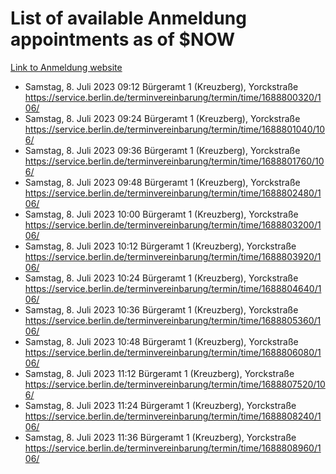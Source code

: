 # List of available Anmeldung appointments as of $NOW
[Link to Anmeldung website](https://service.berlin.de/terminvereinbarung/termin/tag.php?termin=1&anliegen[]=120686&dienstleisterlist=122210,122217,327316,122219,327312,122227,327314,122231,327346,122243,327348,122254,122252,329742,122260,329745,122262,329748,122271,327278,122273,327274,122277,327276,330436,122280,327294,122282,327290,122284,327292,122291,327270,122285,327266,122286,327264,122296,327268,150230,329760,122297,327286,122294,327284,122312,329763,122314,329775,122304,327330,122311,327334,122309,327332,317869,122281,327352,122279,329772,122283,122276,327324,122274,327326,122267,329766,122246,327318,122251,327320,122257,327322,122208,327298,122226,327300&herkunft=http%3A%2F%2Fservice.berlin.de%2Fdienstleistung%2F120686%2F)
- Samstag, 8. Juli 2023 09:12 Bürgeramt 1 (Kreuzberg), Yorckstraße https://service.berlin.de/terminvereinbarung/termin/time/1688800320/106/
- Samstag, 8. Juli 2023 09:24 Bürgeramt 1 (Kreuzberg), Yorckstraße https://service.berlin.de/terminvereinbarung/termin/time/1688801040/106/
- Samstag, 8. Juli 2023 09:36 Bürgeramt 1 (Kreuzberg), Yorckstraße https://service.berlin.de/terminvereinbarung/termin/time/1688801760/106/
- Samstag, 8. Juli 2023 09:48 Bürgeramt 1 (Kreuzberg), Yorckstraße https://service.berlin.de/terminvereinbarung/termin/time/1688802480/106/
- Samstag, 8. Juli 2023 10:00 Bürgeramt 1 (Kreuzberg), Yorckstraße https://service.berlin.de/terminvereinbarung/termin/time/1688803200/106/
- Samstag, 8. Juli 2023 10:12 Bürgeramt 1 (Kreuzberg), Yorckstraße https://service.berlin.de/terminvereinbarung/termin/time/1688803920/106/
- Samstag, 8. Juli 2023 10:24 Bürgeramt 1 (Kreuzberg), Yorckstraße https://service.berlin.de/terminvereinbarung/termin/time/1688804640/106/
- Samstag, 8. Juli 2023 10:36 Bürgeramt 1 (Kreuzberg), Yorckstraße https://service.berlin.de/terminvereinbarung/termin/time/1688805360/106/
- Samstag, 8. Juli 2023 10:48 Bürgeramt 1 (Kreuzberg), Yorckstraße https://service.berlin.de/terminvereinbarung/termin/time/1688806080/106/
- Samstag, 8. Juli 2023 11:12 Bürgeramt 1 (Kreuzberg), Yorckstraße https://service.berlin.de/terminvereinbarung/termin/time/1688807520/106/
- Samstag, 8. Juli 2023 11:24 Bürgeramt 1 (Kreuzberg), Yorckstraße https://service.berlin.de/terminvereinbarung/termin/time/1688808240/106/
- Samstag, 8. Juli 2023 11:36 Bürgeramt 1 (Kreuzberg), Yorckstraße https://service.berlin.de/terminvereinbarung/termin/time/1688808960/106/
